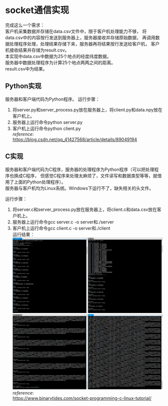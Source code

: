 # socket通信实现    
完成这么一个需求：  
客户机采集数据并存储在data.csv文件中，限于客户机处理能力不够，
将data.csv中的内容按行发送到服务器上，服务器接收并存储原始数据，
再调用数据处理程序处理，处理结果存储下来，服务器再将结果按行发送给客户机，
客户机接收结果并存储为result.csv。  
本实现中data.csv中数据为25个地点的经度纬度数据。  
服务器中数据处理程序为计算25个地点两两之间的距离。  
result.csv中为结果。
## Python实现  
服务器和客户端代码为Python程序。
运行步骤：  
  1. 将server.py和server_process.py放在服务器上，将client.py和data.npy放在客户机上。  
  2. 服务器上运行命令python server.py  
  3. 客户机上运行命令python client.py  
*reference*:  
https://blog.csdn.net/qq_41427568/article/details/89049194  
## C实现  
服务器和客户端代码为C程序，服务器的处理程序为Python程序（可以把处理程序也换成C程序，
但感觉C程序来处理太麻烦了，文件读写和数据类型等等，就借用了上面的Python处理程序）。  
服务器与客户机均为Linux系统。Windows下运行不了，缺失相关的头文件。  

运行步骤：  
  1. 将server.c和server_process.py放在服务器上，将client.c和data.csv放在客户机上。  
  2. 服务器上运行命令gcc server.c -o server和./server  
  3. 客户机上运行命令gcc client.c -o server和./client  
运行结果：  
![运行结果1](./assets/c_1.png)  
![运行结果2](./assets/c_2.png)  
*reference*:  
https://www.binarytides.com/socket-programming-c-linux-tutorial/  
